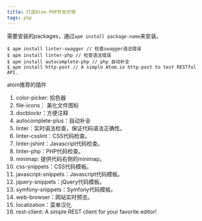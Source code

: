 ```yaml
---
title: 打造Atom PHP开发环境
tags: php
---
```


需要安装的packages，通过`apm install package-name`来安装。
```
$ apm install linter-swagger // 检查swagger语法错误
$ apm install linter-php // 检查语法错误
$ apm install autocomplete-php // php 自动补全
$ apm install http-post // A simple Atom.io http-post to test RESTful API.
```

atom推荐的插件
1. color-picker: 拾色器
2. file-icons： 美化文件图标
3. docblockr：方便注释
4. autocomplete-plus：自动补全
5. linter：实时语法检查，保证代码语法正确性。
6. linter-csslint：CSS代码检查。
7. linter-jshint：Javascript代码检查。
8. linter-php：PHP代码检查。
9. minimap: 提供代码右侧的minimap。
10. css-snippets：CSS代码模板。
11. javascript-snippets：Javascript代码模板。
12. jquery-snippets：jQuery代码模板。
13. symfony-snippets：Symfony代码模板。
14. web-browser：网站实时预览。
15. localization：菜单汉化
16. rest-client: A simple REST client for your favorite editor!